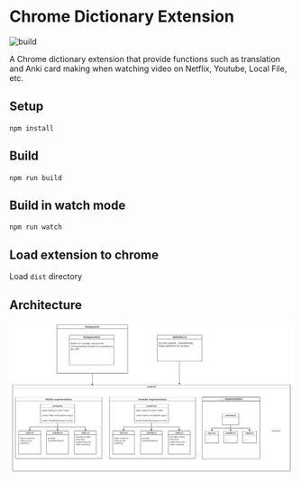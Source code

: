 # Chrome Dictionary Extension

![build](https://github.com/chibat/chrome-extension-typescript-starter/workflows/build/badge.svg)

A Chrome dictionary extension that provide functions such as translation and Anki card making when watching video on Netflix, Youtube, Local File, etc.

## Setup

```
npm install
```

## Build

```
npm run build
```

## Build in watch mode

```
npm run watch
```

## Load extension to chrome

Load `dist` directory

## Architecture

![Architecture](subtitle-assistant-architecture.png)
